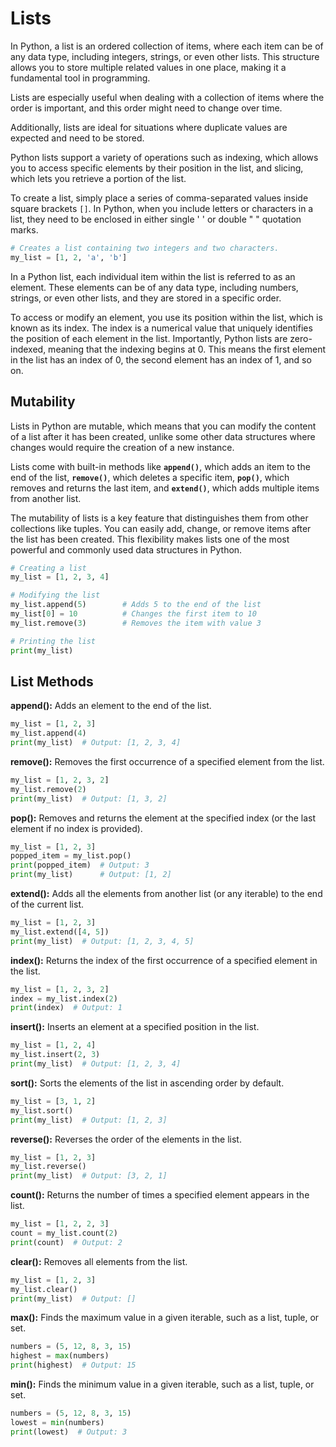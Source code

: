 # **Lists**

In Python, a list is an ordered collection of items, where each item can be of any data type, including integers, strings, or even other lists. This structure allows you to store multiple related values in one place, making it a fundamental tool in programming.

Lists are especially useful when dealing with a collection of items where the order is important, and this order might need to change over time.

Additionally, lists are ideal for situations where duplicate values are expected and need to be stored.

Python lists support a variety of operations such as indexing, which allows you to access specific elements by their position in the list, and slicing, which lets you retrieve a portion of the list.

To create a list, simply place a series of comma-separated values inside square brackets ```[]```. In Python, when you include letters or characters in a list, they need to be enclosed in either single ' ' or double " " quotation marks.

```python
# Creates a list containing two integers and two characters.
my_list = [1, 2, 'a', 'b'] 
```

In a Python list, each individual item within the list is referred to as an element. These elements can be of any data type, including numbers, strings, or even other lists, and they are stored in a specific order.

To access or modify an element, you use its position within the list, which is known as its index. The index is a numerical value that uniquely identifies the position of each element in the list. Importantly, Python lists are zero-indexed, meaning that the indexing begins at 0. This means the first element in the list has an index of 0, the second element has an index of 1, and so on.

## **Mutability**
Lists in Python are mutable, which means that you can modify the content of a list after it has been created, unlike some other data structures where changes would require the creation of a new instance.

Lists come with built-in methods like **```append()```**, which adds an item to the end of the list, **```remove()```**, which deletes a specific item, **```pop()```**, which removes and returns the last item, and **```extend()```**, which adds multiple items from another list.

The mutability of lists is a key feature that distinguishes them from other collections like tuples. You can easily add, change, or remove items after the list has been created. This flexibility makes lists one of the most powerful and commonly used data structures in Python.

```python
# Creating a list
my_list = [1, 2, 3, 4]

# Modifying the list
my_list.append(5)        # Adds 5 to the end of the list
my_list[0] = 10          # Changes the first item to 10
my_list.remove(3)        # Removes the item with value 3

# Printing the list
print(my_list)
```

## **List Methods**
**append():** Adds an element to the end of the list.
```python
my_list = [1, 2, 3]
my_list.append(4)
print(my_list)  # Output: [1, 2, 3, 4]
```

**remove():** Removes the first occurrence of a specified element from the list.
```python
my_list = [1, 2, 3, 2]
my_list.remove(2)
print(my_list)  # Output: [1, 3, 2]
```

**pop():** Removes and returns the element at the specified index (or the last element if no index is provided).
```python
my_list = [1, 2, 3]
popped_item = my_list.pop()
print(popped_item)  # Output: 3
print(my_list)      # Output: [1, 2]
```

**extend():** Adds all the elements from another list (or any iterable) to the end of the current list.
```python
my_list = [1, 2, 3]
my_list.extend([4, 5])
print(my_list)  # Output: [1, 2, 3, 4, 5]
```

**index():** Returns the index of the first occurrence of a specified element in the list.
```python
my_list = [1, 2, 3, 2]
index = my_list.index(2)
print(index)  # Output: 1
```

**insert():** Inserts an element at a specified position in the list.
```python
my_list = [1, 2, 4]
my_list.insert(2, 3)
print(my_list)  # Output: [1, 2, 3, 4]
```

**sort():** Sorts the elements of the list in ascending order by default.
```python
my_list = [3, 1, 2]
my_list.sort()
print(my_list)  # Output: [1, 2, 3]
```

**reverse():** Reverses the order of the elements in the list.
```python
my_list = [1, 2, 3]
my_list.reverse()
print(my_list)  # Output: [3, 2, 1]
```

**count():** Returns the number of times a specified element appears in the list.
```python
my_list = [1, 2, 2, 3]
count = my_list.count(2)
print(count)  # Output: 2
```

**clear():** Removes all elements from the list.
```python
my_list = [1, 2, 3]
my_list.clear()
print(my_list)  # Output: []
```

**max():** Finds the maximum value in a given iterable, such as a list, tuple, or set.
```python
numbers = (5, 12, 8, 3, 15)
highest = max(numbers)
print(highest)  # Output: 15
```

**min():** Finds the minimum value in a given iterable, such as a list, tuple, or set.
```python
numbers = (5, 12, 8, 3, 15)
lowest = min(numbers)
print(lowest)  # Output: 3
```